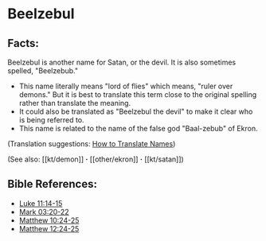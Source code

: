 # Beelzebul #

## Facts: ##

Beelzebul is another name for Satan, or the devil. It is also sometimes spelled, "Beelzebub."

 * This name literally means "lord of flies" which means, "ruler over demons." But it is best to translate this term close to the original spelling rather than translate the meaning.
 * It could also be translated as "Beelzebul the devil" to make it clear who is being referred to.
 * This name is related to the name of the false god "Baal-zebub" of Ekron.

(Translation suggestions: [How to Translate Names](en/ta-vol1/translate/man/translate-names))

(See also: [[kt/demon]] **·** [[other/ekron]] **·** [[kt/satan]])

## Bible References: ##

* [Luke 11:14-15](en/tn/luk/help/11/14)
* [Mark 03:20-22](en/tn/mrk/help/03/20)
* [Matthew 10:24-25](en/tn/mat/help/10/24)
* [Matthew 12:24-25](en/tn/mat/help/12/24)